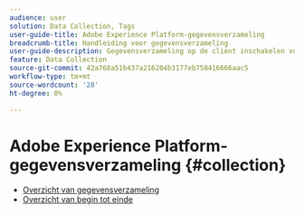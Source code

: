```yaml
---
audience: user
solution: Data Collection, Tags
user-guide-title: Adobe Experience Platform-gegevensverzameling
breadcrumb-title: Handleiding voor gegevensverzameling
user-guide-description: Gegevensverzameling op de client inschakelen voor Adobe Experience Platform Edge Network.
feature: Data Collection
source-git-commit: 42a768a51b437a216204b3177eb758416666aac5
workflow-type: tm+mt
source-wordcount: '28'
ht-degree: 0%

---
```



# Adobe Experience Platform-gegevensverzameling {#collection}

- [Overzicht van gegevensverzameling](./home.md)
- [Overzicht van begin tot einde](./e2e.md)
